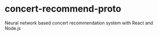 # concert-recommend-proto
Neural network based concert recommendation system with React and Node.js
